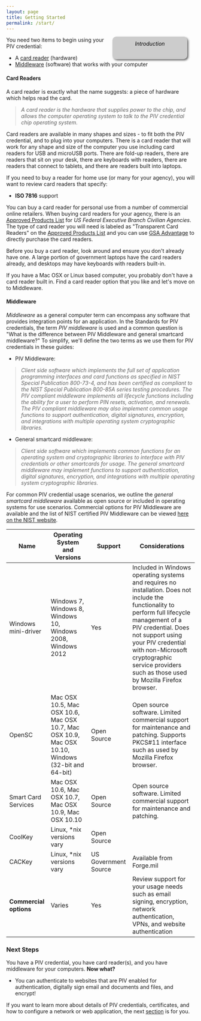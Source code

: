 ```yaml
---
layout: page
title: Getting Started
permalink: /start/
---
```

<div style="float:right; padding:10px; margin-right:20px; border-radius:10px; width:180px; height:40px; box-shadow:3px 3px 5px 0px; text-align:center; background-color:#CCC; color:#666666">
<div style="color:#000000">
<em>Introduction</em>
</div>
</div>

You need two items to begin using your PIV credential:  

*  A [card reader](#card-readers) (hardware)  
*  [Middleware](#middleware) (software) that works with your computer

#### Card Readers
A card reader is exactly what the name suggests: a piece of hardware which helps read the card.   

> *A card reader is the hardware that supplies power to the chip, and allows the computer operating system to talk to the PIV credential chip operating system.*

Card readers are available in many shapes and sizes - to fit both the PIV credential, and to plug into your computers.  There is a card reader that will work for any shape and size of the computer you use including card readers for USB and microUSB ports.  There are fold-up readers, there are readers that sit on your desk, there are keyboards with readers, there are readers that connect to tablets, and there are readers built into laptops.  

If you need to buy a reader for home use (or many for your agency), you will want to review card readers that specify:

* **ISO 7816** support

You can buy a card reader for personal use from a number of commercial online retailers.  When buying card readers for your agency, there is an [Approved Products List](https://www.idmanagement.gov/IDM/IDMFicamProductSearchPage) for _US Federal Executive Branch Civilian Agencies_.  The type of card reader you will need is labeled as "Transparent Card Readers" on the [Approved Products List](https://www.idmanagement.gov/IDM/IDMFicamProductSearchPage) and you can use [GSA Advantage](https://www.gsaadvantage.gov/) to directly purchase the card readers.

Before you buy a card reader, look around and ensure you don't already have one.  A large portion of government laptops have the card readers already, and desktops may have keyboards with readers built-in.  

If you have a Mac OSX or Linux based computer, you probably don't have a card reader built in. Find a card reader option that you like and let's move on to Middleware.

#### Middleware
_Middleware_ as a general computer term can encompass any software that provides integration points for an application. In the Standards for PIV credentials, the term _PIV middleware_ is used and a common question is "What is the difference between PIV Middleware and general smartcard middleware?" To simplify, we'll define the two terms as we use them for PIV credentials in these guides:

*  PIV Middleware:  

> _Client side software which implements the full set of application programming interfaces and card functions as specified in NIST Special Publication 800-73-4, and has been certified as compliant to the NIST Special Publication 800-85A series testing procedures.  The PIV compliant middleware implements all lifecycle functions including the ability for a user to perform PIN resets, activation, and renewals. The PIV compliant middleware may also implement common usage functions to support authentication, digital signatures, encryption, and integrations with multiple operating system cryptographic libraries._  

*  General smartcard middleware:  

> _Client side software which implements common functions for an operating system and cryptographic libraries to interface with PIV credentials or other smartcards for usage.  The general smartcard middleware may implement functions to support authentication, digital signatures, encryption, and integrations with multiple operating system cryptographic libraries._

For common PIV credential usage scenarios, we outline the _general smartcard middleware_ available as open source or included in operating systems for use scenarios.  Commercial options for PIV Middleware are available and the list of NIST certified PIV Middleware can be viewed [here on the NIST website](http://csrc.nist.gov/groups/SNS/piv/npivp/validation.html).


| Name              | Operating System and Versions | Support | Considerations |
| -------------             |----|----|----|
| Windows mini-driver       | Windows 7, Windows 8, Windows 10, Windows 2008, Windows 2012  | Yes | Included in Windows operating systems and requires no installation.  Does not include the functionality to perform full lifecycle management of a PIV credential.  Does not support using your PIV credential with non-Microsoft cryptographic service providers such as those used by Mozilla Firefox browser.   |
| OpenSC       | Mac OSX 10.5, Mac OSX 10.6, Mac OSX 10.7, Mac OSX 10.9, Mac OSX 10.10, Windows (32-bit and 64-bit)  | Open Source | Open source software.  Limited commercial support for maintenance and patching.  Supports PKCS#11 interface such as used by Mozilla Firefox browser. |
| Smart Card Services   | Mac OSX 10.6, Mac OSX 10.7, Mac OSX 10.9, Mac OSX 10.10  | Open Source  | Open source software. Limited commercial support for maintenance and patching.   |
| CoolKey   | Linux, *nix versions vary  | Open Source  |   |
| CACKey   | Linux, *nix versions vary  | US Government Source  | Available from Forge.mil |
| **Commercial options**   | Varies  | Yes  |  Review support for your usage needs such as email signing, encryption, network authentication, VPNs, and website authentication  |

<!-- TODO: List the common usage considerations when choosing middleware including network, vpn, website authentication, email signing, document / file encryption -->

### Next Steps
You have a PIV credential, you have card reader(s), and you have middleware for your computers. **Now what?**

* You can authenticate to websites that are PIV enabled for authentication, digitally sign email and documents and files, and encrypt!

If you want to learn more about details of PIV credentials, certificates, and how to configure a network or web application, the next [section](../details) is for you.  
